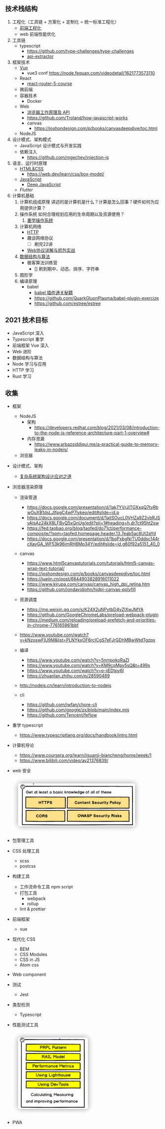 ## 技术栈结构

1. 工程化（工具链 + 方案化 + 定制化 = 统一标准工程化）
   - [前端工程化](./前端工程化/README.md)
   - web 前端性能优化
2. 工具链
   - typescript
     - https://github.com/type-challenges/type-challenges
     - [api-extractor](https://api-extractor.com/)
3. 框架技术
   - [Vue](./Vue/README.md)
     - vue3 conf https://node.fequan.com/videodetail/1621773573110
   - React
     - [react-router-5-course](https://github.com/ReactTraining/react-router-5-course)
   - 微前端
   - 容器技术
     - Docker
   - Web
     - [浏览器工作原理及 API](./浏览器原理及API/README.md)
     - https://github.com/Troland/how-javascript-works
     - canvas
       - https://joshondesign.com/p/books/canvasdeepdive/toc.html
   - NodeJS
4. 设计模式、架构模式
   - JavaScript 设计模式与开发实践
   - 依赖注入
     - https://github.com/mgechev/injection-js
5. 语言、运行时原理
   - [HTML&CSS](./HTML&CSS/README.md)
     - https://web.dev/learn/css/box-model/
   - [JavaScript](./JavaScript/README.md)
     - [Deep JavaScript](https://exploringjs.com/deep-js/toc.html)
   - _Flutter_
6. 计算机基础
   1. 计算机组成原理
      讲述的是计算机是什么？计算是怎么回事？硬件如何为应用提供计算？
   2. 操作系统
      如何合理规划应用的生命周期以及资源使用？
      1. [重学操作系统](https://kaiwu.lagou.com/course/courseInfo.htm?courseId=478#/content)
   3. 计算机网络
      - [HTTP](./HTTP/README.md)
      - 趣谈网络协议
        - [ ] 刷完22讲 
      - [Web协议详解与抓包实战](https://www.youtube.com/playlist?list=PLoZQ0sz6CBHGLlYNKB-yzDRasrAYytelS)
   4. [数据结构与算法](./数据结构与算法/README.md)
      - 极客算法训练营
        - [] 刷到期中、动态、排序、字符串
   5. 图形学
   6. 编译原理
      - babel
        - [ babel 插件通关秘籍](https://juejin.cn/book/6946117847848321055/section)
        - https://github.com/QuarkGluonPlasma/babel-plugin-exercize
        - https://github.com/estree/estree
## 2021 技术目标

- JavaScript 深入
- Typescript 重学
- 前端框架 Vue 深入
- Web 进阶
- 数据结构与算法
- Node 学习与应用
- HTTP 学习
- Rust 学习
## 收集

- 框架
  - NodeJS
    - 架构
      - https://developers.redhat.com/blog/2021/03/08/introduction-to-the-node-js-reference-architecture-part-1-overview#
    - 内存泄漏
      - https://www.arbazsiddiqui.me/a-practical-guide-to-memory-leaks-in-nodejs/
  - 浏览器
- 设计模式、架构
  - [复杂系统架构设计应对之道](https://mp.weixin.qq.com/s/u5hW529GczJNZU0RdVPgeg)


- 浏览器渲染原理
  - 渲染管道
    - https://docs.google.com/presentation/d/1ak7YVrJITGXxqQ7tyRbwOuXB1dsLJlfpgC4wP7lykeo/edit#slide=id.p
    - https://docs.google.com/document/d/1aitSOucL0VHZa9Z2vbRJSyAIsAz24kX8LFByQ5xQnUg/edit?pli=1#heading=h.dr7ct95ht2sw
    - https://fed.taobao.org/blog/taofed/do71ct/performance-composite/?spm=taofed.homepage.header.13.7eab5ac8Ut2aYd
    - https://docs.google.com/presentation/d/1boPxbgNrTU0ddsc144rcXayGA_WF53k96imRH8Mp34Y/edit#slide=id.g60f92a5151_40_0
  - canvas
    - https://www.html5canvastutorials.com/tutorials/html5-canvas-wrap-text-tutorial/
    - https://joshondesign.com/p/books/canvasdeepdive/toc.html
    - https://juejin.cn/post/6844903828916011022
    - https://www.kirupa.com/canvas/canvas_high_dpi_retina.htm
    - https://github.com/jondavidjohn/hidpi-canvas-polyfill
  - 资源调度
    - https://mp.weixin.qq.com/s/K24X2uNPvtbD4vZlXwJMYA
    - https://github.com/GoogleChromeLabs/preload-webpack-plugin
    - https://medium.com/reloading/preload-prefetch-and-priorities-in-chrome-776165961bbf
  - https://www.youtube.com/watch?v=kNzoswFIU9M&list=PLNYkxOF6rcICgS7eFJrGDhMBwWtdTgzpx
  - 编译
    - https://www.youtube.com/watch?v=5nmpokoRaZI
    - https://www.youtube.com/watch?v=KM9coMpy5sQ&t=499s
    - https://www.youtube.com/watch?v=p-iiEDtpy6I
    - https://zhuanlan.zhihu.com/p/28590489


  - http://nodejs.cn/learn/introduction-to-nodejs
  - cli
    - https://github.com/iwfan/chore-cli
    - https://github.com/google/zx/blob/main/index.mjs
    - https://github.com/Tencent/feflow


- 重学 typescript
  - https://www.typescriptlang.org/docs/handbook/intro.html

- 计算机导论
  - https://www.coursera.org/learn/jisuanji-biancheng/home/week/1
  - https://www.bilibili.com/video/av21376839/


- web 安全

  <img src="${images}/image-20210401233238173.png" alt="image-20210401233238173" style="zoom:50%;" />

- 包管理工具

- CSS 处理工具

  - scss
  - postcss

- 构建工具

  - 工作流命令工具 npm script
  - 打包工具
    - webpack
    - rollup
  - lint & prettier

- 前端框架

  - vue

- 现代化 CSS

  - BEM
  - CSS Modules
  - CSS in JS
  - Atom css

- Web component

- 测试

  - Jest

- 类型检测

  - Typescript

- 性能测试工具

  <img src="${images}/image-20210401230801709.png" alt="image-20210401230801709" style="zoom:50%;" />

- PWA
